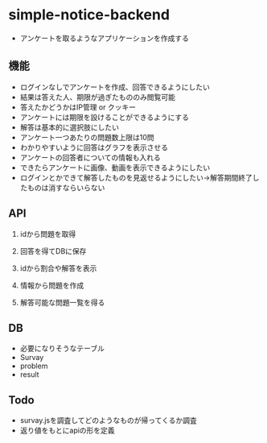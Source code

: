 # simple-notice-backend

* アンケートを取るようなアプリケーションを作成する



## 機能

* ログインなしでアンケートを作成、回答できるようにしたい
* 結果は答えた人、期限が過ぎたもののみ閲覧可能
* 答えたかどうかはIP管理 or クッキー
* アンケートには期限を設けることができるようにする
* 解答は基本的に選択肢にしたい
* アンケート一つあたりの問題数上限は10問
* わかりやすいように回答はグラフを表示させる
* アンケートの回答者についての情報も入れる
* できたらアンケートに画像、動画を表示できるようにしたい
* ログインとかできて解答したものを見返せるようにしたい→解答期間終了したものは消すならいらない



## API

1.  idから問題を取得
2.  回答を得てDBに保存

3. idから割合や解答を表示
4. 情報から問題を作成
5. 解答可能な問題一覧を得る



## DB

* 必要になりそうなテーブル
* Survay
* problem
* result





## Todo

* survay.jsを調査してどのようなものが帰ってくるか調査
* 返り値をもとにapiの形を定義